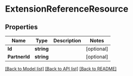 # ExtensionReferenceResource

## Properties
Name | Type | Description | Notes
------------ | ------------- | ------------- | -------------
**Id** | **string** |  | [optional] 
**PartnerId** | **string** |  | [optional] 

[[Back to Model list]](../README.md#documentation-for-models) [[Back to API list]](../README.md#documentation-for-api-endpoints) [[Back to README]](../README.md)


